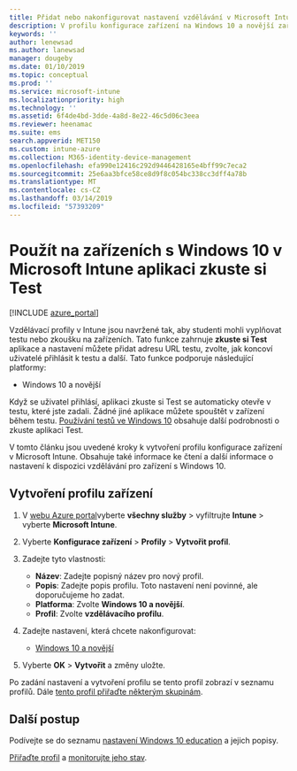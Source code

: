 ```yaml
---
title: Přidat nebo nakonfigurovat nastavení vzdělávání v Microsoft Intune – Azure | Dokumentace Microsoftu
description: V profilu konfigurace zařízení na Windows 10 a novější zařízení v Microsoft Intune použijte aplikaci zkuste si Test. Vytvořit profil konfigurace pomocí settiings vzdělávání a zadejte adresu URL aplikace testu, zvolte, jak uživatelé přihlásit, monitorování obrazovky během testu a povolit nebo zakázat textové návrhy během testu.
keywords: ''
author: lenewsad
ms.author: lanewsad
manager: dougeby
ms.date: 01/10/2019
ms.topic: conceptual
ms.prod: ''
ms.service: microsoft-intune
ms.localizationpriority: high
ms.technology: ''
ms.assetid: 6f4de4bd-3dde-4a8d-8e22-46c5d06c3eea
ms.reviewer: heenamac
ms.suite: ems
search.appverid: MET150
ms.custom: intune-azure
ms.collection: M365-identity-device-management
ms.openlocfilehash: efa990e12416c292d9446428165e4bff99c7eca2
ms.sourcegitcommit: 25e6aa3bfce58ce8d9f8c054bc338cc3dff4a78b
ms.translationtype: MT
ms.contentlocale: cs-CZ
ms.lasthandoff: 03/14/2019
ms.locfileid: "57393209"
---
```

# <a name="use-the-take-a-test-app-on-windows-10-devices-in-microsoft-intune"></a>Použít na zařízeních s Windows 10 v Microsoft Intune aplikaci zkuste si Test

[!INCLUDE [azure_portal](./includes/azure_portal.md)]

Vzdělávací profily v Intune jsou navržené tak, aby studenti mohli vyplňovat testu nebo zkoušku na zařízeních. Tato funkce zahrnuje **zkuste si Test** aplikace a nastavení můžete přidat adresu URL testu, zvolte, jak koncoví uživatelé přihlásit k testu a další. Tato funkce podporuje následující platformy:

- Windows 10 a novější

Když se uživatel přihlásí, aplikaci zkuste si Test se automaticky otevře v testu, které jste zadali. Žádné jiné aplikace můžete spouštět v zařízení během testu. [Používání testů ve Windows 10](https://docs.microsoft.com/education/windows/take-tests-in-windows-10) obsahuje další podrobnosti o zkuste aplikaci Test.

V tomto článku jsou uvedené kroky k vytvoření profilu konfigurace zařízení v Microsoft Intune. Obsahuje také informace ke čtení a další informace o nastavení k dispozici vzdělávání pro zařízení s Windows 10.

## <a name="create-a-device-profile"></a>Vytvoření profilu zařízení

1. V [webu Azure portal](https://portal.azure.com)vyberte **všechny služby** > vyfiltrujte **Intune** > vyberte **Microsoft Intune**.
2. Vyberte **Konfigurace zařízení** > **Profily** > **Vytvořit profil**.
3. Zadejte tyto vlastnosti:

    - **Název**: Zadejte popisný název pro nový profil.
    - **Popis**: Zadejte popis profilu. Toto nastavení není povinné, ale doporučujeme ho zadat.
    - **Platforma**: Zvolte **Windows 10 a novější**.
    - **Profil**: Zvolte **vzdělávacího profilu**.

4. Zadejte nastavení, která chcete nakonfigurovat:

    - [Windows 10 a novější](education-settings-windows.md)

5. Vyberte **OK** > **Vytvořit** a změny uložte.

Po zadání nastavení a vytvoření profilu se tento profil zobrazí v seznamu profilů. Dále [tento profil přiřaďte některým skupinám](device-profile-assign.md).

## <a name="next-steps"></a>Další postup

Podívejte se do seznamu [nastavení Windows 10 education](education-settings-windows.md) a jejich popisy.

[Přiřaďte profil](device-profile-assign.md) a [monitorujte jeho stav](device-profile-monitor.md).
